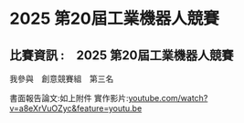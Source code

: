 # 2025 第20屆工業機器人競賽
## 比賽資訊 :　2025 第20屆工業機器人競賽
我參與　創意競賽組　第三名

書面報告論文:如上附件
實作影片:[youtube.com/watch?v=a8eXrVuOZyc&feature=youtu.be](https://www.youtube.com/watch?v=a8eXrVuOZyc&feature=youtu.be)
